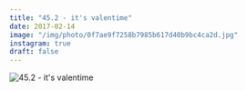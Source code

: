 ```yaml
---
title: "45.2 - it's valentime"
date: 2017-02-14
image: "/img/photo/0f7ae9f7258b7985b617d40b9bc4ca2d.jpg"
instagram: true
draft: false
---
```


![45.2 - it's valentime](/img/photo/0f7ae9f7258b7985b617d40b9bc4ca2d.jpg)
